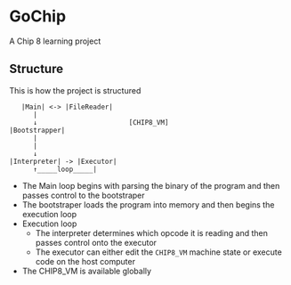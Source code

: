 # GoChip
A Chip 8 learning project

## Structure
This is how the project is structured

```
   |Main| <-> |FileReader|
      |
      ↓                       [CHIP8_VM]
|Bootstrapper|                 
      |                       
      |     
      ↓    
|Interpreter| -> |Executor|
      ↑_____loop_____|
```

- The Main loop begins with parsing the binary of the program and then passes control to the bootstraper
- The bootstraper loads the program into memory and then begins the execution loop
- Execution loop
  - The interpreter determines which opcode it is reading and then passes control onto the executor
  - The executor can either edit the `CHIP8_VM` machine state or execute code on the host computer
- The CHIP8_VM is available globally 
